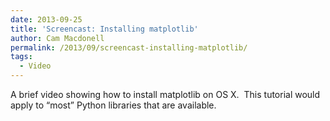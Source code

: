 ```yaml
---
date: 2013-09-25
title: 'Screencast: Installing matplotlib'
author: Cam Macdonell
permalink: /2013/09/screencast-installing-matplotlib/
tags:
  - Video
---
```

A brief video showing how to install matplotlib on OS X.  This tutorial would apply to &#8220;most&#8221; Python libraries that are available.
